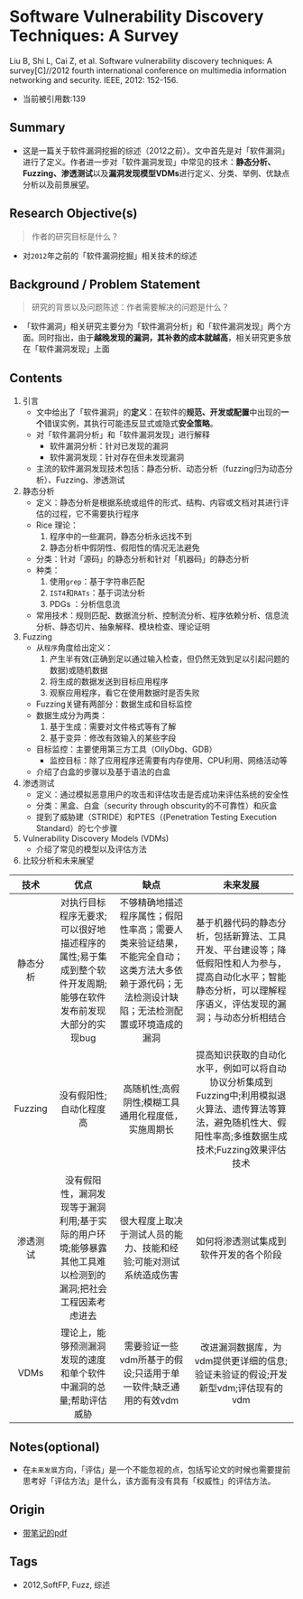 # Software Vulnerability Discovery Techniques: A Survey

Liu B, Shi L, Cai Z, et al. Software vulnerability discovery techniques: A survey[C]//2012 fourth international conference on multimedia information networking and security. IEEE, 2012: 152-156.

- 当前被引用数:139

## Summary

- 这是一篇关于软件漏洞挖掘的综述（2012之前）。文中首先是对「软件漏洞」进行了定义。作者进一步对「软件漏洞发现」中常见的技术：**静态分析、Fuzzing、渗透测试**以及**漏洞发现模型VDMs**进行定义、分类、举例、优缺点分析以及前景展望。

## Research Objective(s)
> 作者的研究目标是什么？
- 对`2012`年之前的「软件漏洞挖掘」相关技术的综述

## Background / Problem Statement

> 研究的背景以及问题陈述：作者需要解决的问题是什么？
- 「软件漏洞」相关研究主要分为「软件漏洞分析」和「软件漏洞发现」两个方面。同时指出，由于**越晚发现的漏洞，其补救的成本就越高**，相关研究更多放在「软件漏洞发现」上面

## Contents

1. 引言
    - 文中给出了「软件漏洞」的**定义**：在软件的**规范、开发或配置**中出现的**一个**错误实例，其执行可能违反显式或隐式**安全策略**。
    - 对「软件漏洞分析」和「软件漏洞发现」进行解释
        - 软件漏洞分析：针对已发现的漏洞
        - 软件漏洞发现：针对存在但未发现漏洞
    - 主流的软件漏洞发现技术包括：静态分析、动态分析（fuzzing归为动态分析）、Fuzzing、渗透测试
2. 静态分析
    - 定义：静态分析是根据系统或组件的形式、结构、内容或文档对其进行评估的过程，它不需要执行程序
    - Rice 理论：
        1. 程序中的一些漏洞，静态分析永远找不到
        2. 静态分析中假阴性、假阳性的情况无法避免
    - 分类：针对「源码」的静态分析和针对「机器码」的静态分析
    - 种类：
        1. 使用`grep`：基于字符串匹配
        2. `IST4`和`RATs`：基于词法分析
        3. PDGs ：分析信息流
    - 常用技术：规则匹配、数据流分析、控制流分析、程序依赖分析、信息流分析、静态切片、抽象解释、模块检查、理论证明
3. Fuzzing
    - 从`程序`角度给出定义：
        1. 产生半有效(正确到足以通过输入检查，但仍然无效到足以引起问题的数据)或随机数据
        2. 将生成的数据发送到目标应用程序
        3. 观察应用程序，看它在使用数据时是否失败
    - Fuzzing关键有两部分：数据生成和目标监控
    - 数据生成分为两类：
        1. 基于生成：需要对文件格式等有了解
        2. 基于变异：修改有效输入的某些字段
    - 目标监控：主要使用第三方工具（OllyDbg、GDB）
        - 监控目标：除了应用程序还需要有内存使用、CPU利用、网络活动等
    - 介绍了白盒的步骤以及基于语法的白盒
4. 渗透测试
    - 定义：通过模拟恶意用户的攻击和评估攻击是否成功来评估系统的安全性
    - 分类：黑盒、白盒（security through obscurity的不可靠性）和灰盒
    - 提到了威胁建（STRIDE）和PTES（(Penetration Testing Execution Standard）的七个步骤
5. Vulnerability Discovery Models (VDMs)
    - 介绍了常见的模型以及评估方法
6. 比较分析和未来展望

| 技术 | 优点 | 缺点 |未来发展 |
| :---: | :---: | :---: | :---: |
| 静态分析 | 对执行目标程序无要求;可以很好地描述程序的属性;易于集成到整个软件开发周期;能够在软件发布前发现大部分的实现bug | 不够精确地描述程序属性；假阳性率高；需要人类来验证结果，不能完全自动；这类方法大多依赖于源代码；无法检测设计缺陷；无法检测配置或环境造成的漏洞 | 基于机器代码的静态分析，包括新算法、工具开发、平台建设等；降低假阳性和人为参与，提高自动化水平；智能静态分析，可以理解程序语义，评估发现的漏洞；与动态分析相结合 |
| Fuzzing | 没有假阳性;自动化程度高 | 高随机性;高假阴性;模糊工具通用化程度低，实施周期长 | 提高知识获取的自动化水平，例如可以将自动协议分析集成到Fuzzing中;利用模拟退火算法、遗传算法等算法，避免随机性大、假阳性率高;多维数据生成技术;Fuzzing效果评估技术 |
| 渗透测试 | 没有假阳性，漏洞发现等于漏洞利用;基于实际的用户环境;能够暴露其他工具难以检测到的漏洞;把社会工程因素考虑进去 | 很大程度上取决于测试人员的能力、技能和经验;可能对测试系统造成伤害 | 如何将渗透测试集成到软件开发的各个阶段 |
| VDMs | 理论上，能够预测漏洞发现的速度和单个软件中漏洞的总量;帮助评估威胁 | 需要验证一些vdm所基于的假设;只适用于单一软件;缺乏通用的有效vdm | 改进漏洞数据库，为vdm提供更详细的信息;验证未验证的假设;开发新型vdm;评估现有的vdm |

## Notes(optional) 

- 在`未来发展`方向，「评估」是一个不能忽视的点，包括写论文的时候也需要提前思考好「评估方法」是什么，该方面有没有具有「权威性」的评估方法。

## Origin

- [带笔记的pdf](http://git.a101e.lab:20080/GreatLin999/papers/-/blob/reading/%E8%AE%BA%E6%96%87%E9%98%85%E8%AF%BB/Software_Vulnerability_Discovery_Techniques_A_Survey/%E5%B8%A6%E7%AC%94%E8%AE%B0_Software_Vulnerability_Discovery_Techniques_A_Survey.pdf)

## Tags

- 2012,SoftFP, Fuzz, 综述
